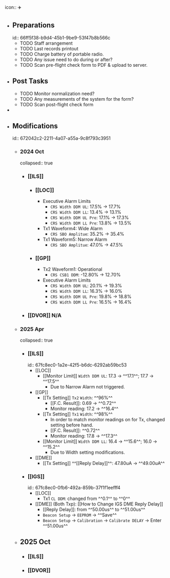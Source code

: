 icon:: ✈️

- ## Preparations
  id:: 66ff5f38-b9d4-45b1-9be9-53f47b8b566c
	- TODO Staff arrangement
	- TODO Last records printout
	- TODO Charge battery of portable radio.
	- TODO Any issue need to do during or after?
	- TODO Scan pre-flight check form to PDF & upload to server.
- ## Post Tasks
	- TODO Monitor normalization need?
	- TODO Any measurements of the system for the form?
	- TODO Scan post-flight check form
-
- ## Modifications
  id:: 672042c2-2211-4a07-a55a-9c8f793c3951
	- ### 2024 Oct
	  collapsed:: true
		- ### [[ILS]]
			- ### [[LOC]]
				- Executive Alarm Limits
					- `CRS Width DDM UL`: 17.5% -> 17.7%
					- `CRS Width DDM LL`: 13.4% -> 13.1%
					- `CRS Width DDM UL Pre`: 17.1% -> 17.3%
					- `CRS Width DDM LL Pre`: 13.8% -> 13.5%
				- Tx1 Waveform4: Wide Alarm
					- `CRS SBO Amplitue`: 35.2% -> 35.4%
				- Tx1 Waveform5: Narrow Alarm
					- `CRS SBO Amplitue`: 47.0% -> 47.5%
			- ### [[GP]]
				- Tx2 Waveform1: Operational
					- `CRS CSB1 DDM`: -12.80% -> 12.70%
				- Executive Alarm Limits
					- `CRS Width DDM UL`: 20.1% -> 19.3%
					- `CRS Width DDM LL`: 16.3% -> 16.0%
					- `CRS Width DDM UL Pre`: 19.8% -> 18.8%
					- `CRS Width DDM LL Pre`: 16.5% -> 16.4%
		- ### [[DVOR]] N/A
	- ### 2025 Apr
	  collapsed:: true
		- ### [[ILS]]
		  id:: 67fc8ec0-1a2e-42f5-b6dc-6292ab59bc53
			- [[LOC]]
				- [[Monitor Limit]] `Width DDM UL`: 17.3 -> ^^17.1^^; 17.7 -> ^^17.5^^
					- Due to Narrow Alarm not triggered.
			- [[GP]]
				- [[Tx Setting]] `Tx2` `Width`: ^^96%^^
					- [[F.C. Result]]: 0.69 -> ^^0.72^^
					- Monitor reading: 17.2 -> ^^16.4^^
				- [[Tx Setting]] `Tx1` `Width`: ^^98%^^
					- In order to match monitor readings on for Tx, changed setting before hand.
					- [[F.C. Result]]: ^^0.72^^
					- Monitor reading: 17.8 -> ^^17.3^^
				- [[Monitor Limit]] `Width DDM LL`: 16.4 -> ^^15.6^^; 16.0 -> ^^15.2^^
					- Due to Width setting modifications.
			- [[DME]]
				- [[Tx Setting]] ^^[[Reply Delay]]^^: 47.80uA -> ^^49.00uA^^
		- ### [[IGS]]
		  id:: 67fc8ec0-0fb6-492a-859b-37f1f1eefff4
			- [[LOC]]
				- Tx1 `CL DDM`: changed from ^^0.1^^ to ^^0^^
			- [[DME]] (Both Txp): [[How to Change IGS DME Reply Delay]]
				- [[Reply Delay]]: from ^^50.00us^^ to ^^51.00us^^
				- `Beacon Setup` -> `EEPROM` -> ^^Save^^
				- `Beacon Setup` -> `Calibration` -> `Calibrate DELAY` -> Enter ^^51.00us^^
	- ## 2025 Oct
		- ### [[ILS]]
		- ### [[DVOR]]